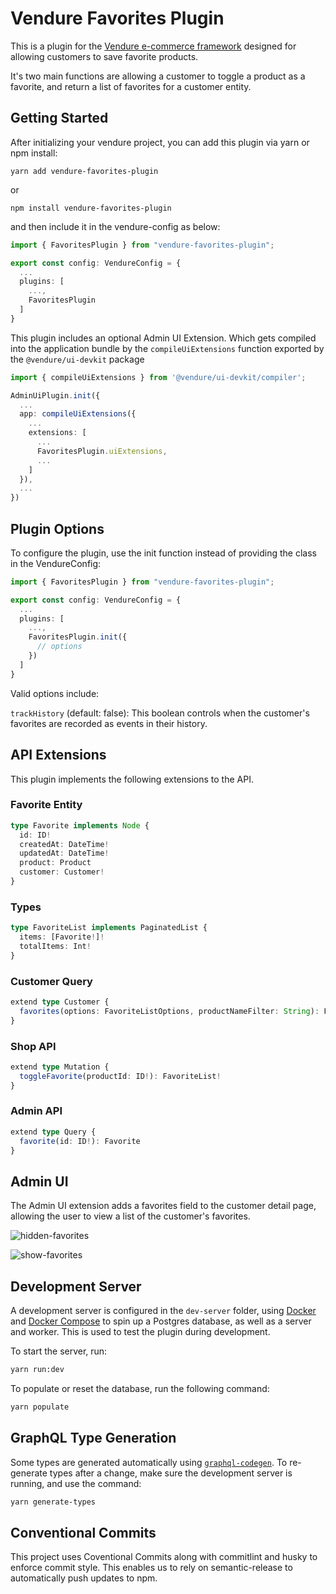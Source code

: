 # Vendure Favorites Plugin

This is a plugin for the [Vendure e-commerce framework](https://www.vendure.io/) designed for allowing customers to save favorite products.

It's two main functions are allowing a customer to toggle a product as a favorite, and return a list of favorites for a customer entity.

## Getting Started

After initializing your vendure project, you can add this plugin via yarn or npm install:

```yarn add vendure-favorites-plugin```

or

```npm install vendure-favorites-plugin```

and then include it in the vendure-config as below:

```typescript
import { FavoritesPlugin } from "vendure-favorites-plugin";

export const config: VendureConfig = {
  ...
  plugins: [
    ...,
    FavoritesPlugin
  ]
}
```

This plugin includes an optional Admin UI Extension. Which gets compiled into the application bundle by the `compileUiExtensions` function exported by the `@vendure/ui-devkit` package

```ts
import { compileUiExtensions } from '@vendure/ui-devkit/compiler';

AdminUiPlugin.init({
  ...
  app: compileUiExtensions({
    ...
    extensions: [
      ...
      FavoritesPlugin.uiExtensions,
      ...
    ]
  }),
  ...
})
```

## Plugin Options

To configure the plugin, use the init function instead of providing the class in the VendureConfig:

```ts
import { FavoritesPlugin } from "vendure-favorites-plugin";

export const config: VendureConfig = {
  ...
  plugins: [
    ...,
    FavoritesPlugin.init({
      // options
    })
  ]
}
```

Valid options include:

`trackHistory` (default: false): This boolean controls when the customer's favorites are recorded as events in their history.

## API Extensions

This plugin implements the following extensions to the API.

### Favorite Entity

```typescript
type Favorite implements Node {
  id: ID!
  createdAt: DateTime!
  updatedAt: DateTime!
  product: Product
  customer: Customer!
}
```

### Types

```typescript
type FavoriteList implements PaginatedList {
  items: [Favorite!]!
  totalItems: Int!
}
```

### Customer Query

```typescript
extend type Customer {
  favorites(options: FavoriteListOptions, productNameFilter: String): FavoriteList!
}
```

### Shop API

```typescript
extend type Mutation {
  toggleFavorite(productId: ID!): FavoriteList!
}
```

### Admin API

```typescript
extend type Query {
  favorite(id: ID!): Favorite
}
```

## Admin UI

The Admin UI extension adds a favorites field to the customer detail page, allowing the user to view a list of the customer's favorites.

![hidden-favorites](https://github.com/drewterry/vendure-favorites-plugin/blob/master/docs/hidden-favorites.png?raw=true)

![show-favorites](https://github.com/drewterry/vendure-favorites-plugin/blob/master/docs/show-favorites.png?raw=true)

## Development Server

A development server is configured in the `dev-server` folder, using [Docker](https://www.docker.com/) and [Docker Compose](https://docs.docker.com/compose/) to spin up a Postgres database, as well as a server and worker.  This is used to test the plugin during development.

To start the server, run:

```bash
yarn run:dev
```

To populate or reset the database, run the following command:

```bash
yarn populate
```

## GraphQL Type Generation

Some types are generated automatically using [`graphql-codegen`]().  To re-generate types after a change, make sure the development server is running, and use the command:

```bash
yarn generate-types
```

## Conventional Commits

This project uses Coventional Commits along with commitlint and husky to enforce commit style.  This enables us to rely on semantic-release to automatically push updates to npm.
